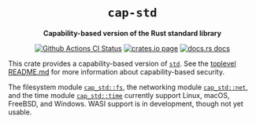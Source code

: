 <div align="center">
  <h1><code>cap-std</code></h1>

  <p>
    <strong>Capability-based version of the Rust standard library</strong>
  </p>

  <p>
    <a href="https://github.com/bytecodealliance/cap-std/actions?query=workflow%3ACI"><img src="https://github.com/bytecodealliance/cap-std/workflows/CI/badge.svg" alt="Github Actions CI Status" /></a>
    <a href="https://crates.io/crates/cap-std"><img src="https://img.shields.io/crates/v/cap-std.svg" alt="crates.io page" /></a>
    <a href="https://docs.rs/cap-std"><img src="https://docs.rs/cap-std/badge.svg" alt="docs.rs docs" /></a>
  </p>
</div>

This crate provides a capability-based version of [`std`]. See the
[toplevel README.md] for more information about capability-based security.

The filesystem module [`cap_std::fs`], the networking module [`cap_std::net`],
and the time module [`cap_std::time`] currently support Linux, macOS, FreeBSD,
and Windows. WASI support is in development, though not yet usable.

[`std`]: https://doc.rust-lang.org/std/
[toplevel README.md]: https://github.com/bytecodealliance/cap-std/blob/main/README.md
[`cap_std::fs`]: https://docs.rs/cap-std/latest/cap_std/fs/index.html
[`cap_std::net`]: https://docs.rs/cap-std/latest/cap_std/net/index.html
[`cap_std::time`]: https://docs.rs/cap-std/latest/cap_std/time/index.html
